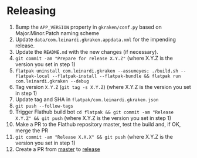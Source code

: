 # Releasing

1. Bump the `APP_VERSION` property in `gkraken/conf.py` based on Major.Minor.Patch naming scheme
2. Update `data/com.leinardi.gkraken.appdata.xml` for the impending release.
3. Update the `README.md` with the new changes (if necessary).
4. `git commit -am "Prepare for release X.Y.Z"` (where X.Y.Z is the version you set in step 1)
5. `flatpak uninstall com.leinardi.gkraken --assumeyes; ./build.sh --flatpak-local --flatpak-install --flatpak-bundle && flatpak run com.leinardi.gkraken --debug`
6. Tag version `X.Y.Z` (`git tag -s X.Y.Z`) (where X.Y.Z is the version you set in step 1)
7. Update tag and SHA in `flatpak/com.leinardi.gkraken.json`
8. `git push --follow-tags` 
9. Trigger Flathub build bot `cd flatpak && git commit -am "Release X.Y.Z" && git push` (where X.Y.Z is the version you set in step 1)
10. Make a PR to the Flathub repository master, test the build and, if OK, merge the PR
11. `git commit -am "Release X.X.X" && git push` (where X.Y.Z is the version you set in step 1)
12. Create a PR from [master](../../tree/master) to [release](../../tree/release)
